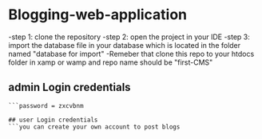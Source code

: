 # Blogging-web-application

-step 1: clone the repository
-step 2: open the project in your IDE
-step 3: import the database file in your database which is located in the folder named "database for import"
-Remeber that clone this repo to your htdocs folder in xamp or wamp and repo name should be "first-CMS"
 
 ## admin Login credentials
 ```username = abdullah
 ```password = zxcvbnm

 ## user Login credentials
 ```you can create your own account to post blogs

